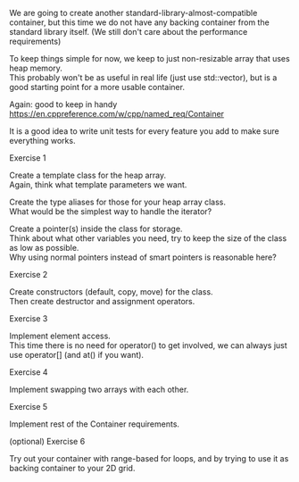 We are going to create another standard-library-almost-compatible container, 
but this time we do not have any backing container from the standard library itself.
(We still don't care about the performance requirements)

To keep things simple for now, we keep to just non-resizable array that uses heap memory.  
This probably won't be as useful in real life (just use std::vector), 
but is a good starting point for a more usable container. 

Again:  good to keep in handy https://en.cppreference.com/w/cpp/named_req/Container

It is a good idea to write unit tests for every feature you add to make sure everything works.

 

Exercise 1

Create a template class for the heap array.  
Again, think what template parameters we want.

Create the type aliases for those for your heap array class.  
What would be the simplest way to handle the iterator?

Create a pointer(s) inside the class for storage.  
Think about what other variables you need, try to keep the size of the class as low as possible.  
Why using normal pointers instead of smart pointers is reasonable here?

 

Exercise 2

Create constructors (default, copy, move) for the class.  
Then create destructor and assignment operators.

 

Exercise 3

Implement element access.  
This time there is no need for operator() to get involved, we can always just use
operator[] (and at() if you want).

 

Exercise 4

Implement swapping two arrays with each other.

 

Exercise 5

Implement rest of the Container requirements.

 

(optional) Exercise 6

Try out your container with range-based for loops, and by trying to use it as backing container to your 2D grid.
